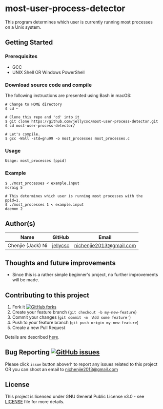 # most-user-process-detector
This program determines which user is currently running most processes on a Unix system.

## Getting Started

### Prerequisites

* GCC
* UNIX Shell OR Windows PowerShell

### Download source code and compile
The following instructions are presented using Bash in macOS:
```
# Change to HOME directory
$ cd ~

# Clone this repo and 'cd' into it
$ git clone https://github.com/jellycsc/most-user-process-detector.git
$ cd most-user-process-detector/

# Let's compile.
$ gcc -Wall -std=gnu99 -o most_processes most_processes.c
```

### Usage
```
Usage: most_processes [ppid]
```

### Example
```
$ ./most_processes < example.input
mcraig 5

# This determines which user is running most processes with the ppid=1.
$ ./most_processes 1 < example.input
daemon 2
```

## Author(s)

| Name                    | GitHub                                     | Email
| ----------------------- | ------------------------------------------ | -------------------------
| Chenjie (Jack) Ni       | [jellycsc](https://github.com/jellycsc)    | nichenjie2013@gmail.com

## Thoughts and future improvements

* Since this is a rather simple beginner's project, no further improvements will be made.

## Contributing to this project

1. Fork it [![GitHub forks](https://img.shields.io/github/forks/jellycsc/most-user-process-detector.svg?style=social&label=Fork&maxAge=2592000)](https://github.com/jellycsc/most-user-process-detector/fork)
2. Create your feature branch (`git checkout -b my-new-feature`)
3. Commit your changes (`git commit -m 'Add some feature'`)
4. Push to your feature branch (`git push origin my-new-feature`)
5. Create a new Pull Request

Details are described [here](https://git-scm.com/book/en/v2/GitHub-Contributing-to-a-Project).

## Bug Reporting [![GitHub issues](https://img.shields.io/github/issues/jellycsc/most-user-process-detector.svg)](https://github.com/jellycsc/most-user-process-detector/issues/)

Please click `issue` button above↑ to report any issues related to this project  
OR you can shoot an email to <nichenjie2013@gmail.com>

## License
This project is licensed under GNU General Public License v3.0 - see [LICENSE](LICENSE) file for more details.

